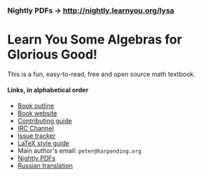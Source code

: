 ### Nightly PDFs -> http://nightly.learnyou.org/lysa

# Learn You Some Algebras for Glorious Good!

This is a fun, easy-to-read, free and open source math textbook.

#### Links, in alphabetical order

* [Book outline][7]
* [Book website][6]
* [Contributing guide][4]
* [IRC Channel][2]
* [Issue tracker][3]
* [LaTeX style guide][8]
* Main author's email: `peter@harpending.org`
* [Nightly PDFs][1]
* [Russian translation][5]

[1]: http://nightly.learnyou.org/lysa
[2]: http://webchat.freenode.net/?channels=lysa
[3]: https://github.com/learnyou/lysa/issues
[4]: CONTRIBUTING.md
[5]: https://github.com/gazay/lysa
[6]: https://learnyou.org
[7]: OUTLINE.md
[8]: STYLE.md
